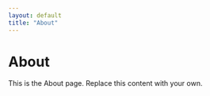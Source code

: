 ```yaml
---
layout: default
title: "About"
---
```


# About

This is the About page. Replace this content with your own.
